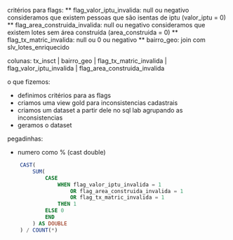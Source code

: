 critérios para flags:
** flag_valor_iptu_invalida: null ou negativo
    consideramos que existem pessoas que são isentas de iptu (valor_iptu = 0)
** flag_area_construida_invalida: null ou negativo
    consideramos que existem lotes sem área construída (area_construida = 0)
** flag_tx_matric_invalida: null ou 0 ou negativo
** bairro_geo: join com slv_lotes_enriquecido

colunas:
tx_insct | bairro_geo | flag_tx_matric_invalida | flag_valor_iptu_invalida | flag_area_construida_invalida

o que fizemos:
- definimos critérios para as flags
- criamos uma view gold para inconsistencias cadastrais
- criamos um dataset a partir dele no sql lab agrupando as inconsistencias
- geramos o dataset

pegadinhas:
- numero como % (cast double)

```sql
    CAST(
        SUM(
            CASE
                WHEN flag_valor_iptu_invalida = 1
                    OR flag_area_construida_invalida = 1
                    OR flag_tx_matric_invalida = 1
                THEN 1
            ELSE 0
            END
        ) AS DOUBLE
    ) / COUNT(*)
```